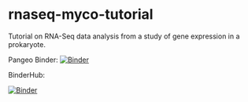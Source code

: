 # rnaseq-myco-tutorial
Tutorial on RNA-Seq data analysis from a study of gene expression in a prokaryote.

Pangeo Binder:
[![Binder](https://binder.pangeo.io/badge_logo.svg)](https://binder.pangeo.io/v2/gh/MaineINBRE/rnaseq-myco-tutorial/master?filepath=https%3A%2F%2Fgithub.com%2FMaineINBRE%2Frnaseq-myco-tutorial%2Fblob%2Fmain%2Findex.ipynb)

BinderHub:

[![Binder](http://34.85.253.172/badge_logo.svg)](http://34.85.253.172/v2/gh/MaineINBRE/rnaseq-myco-tutorial/HEAD?filepath=https%3A%2F%2Fgithub.com%2FMaineINBRE%2Frnaseq-myco-tutorial%2Fblob%2Fmain%2Findex.ipynb)
